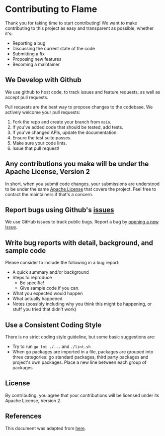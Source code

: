 # Contributing to Flame
Thank you for taking time to start contributing! We want to make contributing to this project as easy and transparent as possible, whether it's:

- Reporting a bug
- Discussing the current state of the code
- Submitting a fix
- Proposing new features
- Becoming a maintainer

## We Develop with Github
We use github to host code, to track issues and feature requests, as well as accept pull requests.

Pull requests are the best way to propose changes to the codebase. We actively welcome your pull requests:

1. Fork the repo and create your branch from `main`.
2. If you've added code that should be tested, add tests.
3. If you've changed APIs, update the documentation.
4. Ensure the test suite passes.
5. Make sure your code lints.
6. Issue that pull request!

## Any contributions you make will be under the Apache License, Version 2
In short, when you submit code changes, your submissions are understood to be under the same [Apache License](LICENSE) that covers the project.
Feel free to contact the maintainers if that's a concern.

## Report bugs using Github's [issues](https://github.com/cisco-open/flame/issues)
We use GitHub issues to track public bugs. Report a bug by [opening a new issue](https://github.com/cisco-open/flame/issues).

## Write bug reports with detail, background, and sample code

Please consider to include the following in a bug report:

- A quick summary and/or background
- Steps to reproduce
  - Be specific!
  - Give sample code if you can.
- What you expected would happen
- What actually happened
- Notes (possibly including why you think this might be happening, or stuff you tried that didn't work)

## Use a Consistent Coding Style
There is no strict coding style guideline, but some basic suggestions are:

* Try to run `go fmt ./...` and `./lint.sh`
* When go packages are imported in a file, packages are grouped into three categories: go standard packages, third party packages and project's own packages.
Place a new line between each group of packages.

## License
By contributing, you agree that your contributions will be licensed under its Apache License, Version 2.

## References
This document was adapted from [here](https://gist.github.com/briandk/3d2e8b3ec8daf5a27a62).
